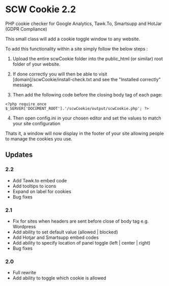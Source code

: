 # SCW Cookie 2.2
PHP cookie checker for Google Analytics, Tawk.To, Smartsupp and HotJar (GDPR Compliance)

This small class will add a cookie toggle window to any website.

To add this functionality within a site simply follow the below steps :

1. Upload the entire scwCookie folder into the public_html (or similar) root folder of your website.

2. If done correctly you will then be able to visit [domain]/scwCookie/install-check.txt and see the "Installed correctly" message.

3. Then add the following code before the closing body tag of each page:
```
<?php require_once $_SERVER['DOCUMENT_ROOT'].'/scwCookie/output/scwCookie.php'; ?>
```

4. Then open config.ini in your chosen editor and set the values to match your site configuration

Thats it, a window will now display in the footer of your site allowing people to manage the cookies you use.

## Updates
### 2.2
- Add Tawk.to embed code
- Add tooltips to icons
- Expand on label for cookies
- Bug fixes

### 2.1
- Fix for sites when headers are sent before close of body tag e.g. Wordpress
- Add ability to set default value (allowed | blocked)
- Add Hotjar and Smartsupp embed codes
- Add ability to specify location of panel toggle (left | center | right)
- Bug fixes


### 2.0
- Full rewrite
- Add ability to toggle which cookie is allowed
